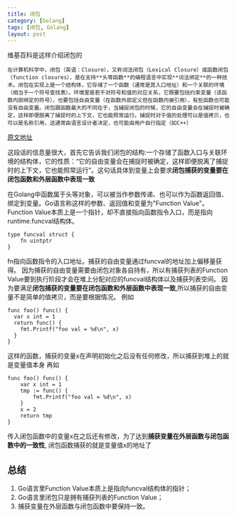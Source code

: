 ```yaml
---
title: 闭包
category: [Golang]
tags: [闭包, Golang]
layout: post
---
```


维基百科是这样介绍闭包的
```
在计算机科学中，闭包（英语：Closure），又称词法闭包（Lexical Closure）或函数闭包（function closures），是在支持**头等函数**的编程语言中实现**词法绑定**的一种技术。闭包在实现上是一个结构体，它存储了一个函数（通常是其入口地址）和一个关联的环境（相当于一个符号查找表）。环境里是若干对符号和值的对应关系，它既要包括约束变量（该函数内部绑定的符号），也要包括自由变量（在函数外部定义但在函数内被引用），有些函数也可能没有自由变量。闭包跟函数最大的不同在于，当捕捉闭包的时候，它的自由变量会在捕捉时被确定，这样即便脱离了捕捉时的上下文，它也能照常运行。捕捉时对于值的处理可以是值拷贝，也可以是名称引用，这通常由语言设计者决定，也可能由用户自行指定（如C++）
```
[原文地址](https://zh.wikipedia.org/zh-cn/%E9%97%AD%E5%8C%85_(%E8%AE%A1%E7%AE%97%E6%9C%BA%E7%A7%91%E5%AD%A6))

这段话的信息量很大，首先它告诉我们闭包的结构:一个存储了函数入口与关联环境的结构体，它的性质：“它的自由变量会在捕捉时被确定，这样即便脱离了捕捉时的上下文，它也能照常运行”。这句话具体到变量上会要求**闭包捕获的变量要在闭包函数和外层函数中表现一致**

在Golang中函数属于头等对象，可以被当作参数传递、也可以作为函数返回值、绑定到变量。Go语言称这样的参数、返回值和变量为"Function Value"。
Function Value本质上是一个指针，却不直接指向函数指令入口，而是指向runtime.funcval结构体。
```
type funcval struct {
    fn uintptr
}
```
fn指向函数指令的入口地址。捕获的自由变量通过funcval的地址加上偏移量获得。
因为捕获的自由变量需要由闭包对象各自持有，所以有捕获列表的Function Value要到执行阶段才会在堆上分配对应的funcval结构体以及捕获列表空间。
因为要满足**闭包捕获的变量要在闭包函数和外层函数中表现一致**,所以捕获的自由变量不是简单的值拷贝，而是要根据情况。
例如
```
func foo() func() {
  var x int = 1
  return func() {
    fmt.Printf("foo val = %d\n", x)
  }
}
```
这样的函数，捕获的变量x在声明初始化之后没有任何修改，所以捕获到堆上的就是变量值本身
再如
```
func foo() func() {
	var x int = 1
	tmp := func() {
		fmt.Printf("foo val = %d\n", x)
	}
	x = 2
	return tmp
}
```
传入闭包函数中的变量x在之后还有修改，为了达到**捕获变量在外层函数与闭包函数中的一致性**,
闭包函数捕获的就是变量值x的地址了

## 总结
1. Go语言里Function Value本质上是指向funcval结构体的指针；
2. Go语言里闭包只是拥有捕获列表的Function Value；
3. 捕获变量在外层函数与闭包函数中要保持一致。